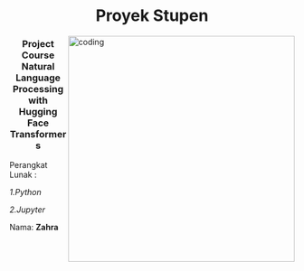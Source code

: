 <h1 align="center">Proyek Stupen</h1>
<img align="right" alt="coding" width="400" src="https://media4.giphy.com/media/mtECGgRNE6hHhRpspz/giphy.gif?cid=ecf05e47kym7ajzya6w83qfyz6ju948is3ldeylvlzulpv0d&ep=v1_gifs_related&rid=giphy.gif&ct=g"> 
<h3 align="center"> Project Course Natural Language Processing with Hugging Face Transformers</h3>

Perangkat Lunak :

  *1.Python*

 *2.Jupyter*




Nama: **Zahra**

<p align="left">
</p>



